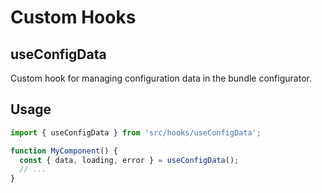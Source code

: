 # Custom Hooks

## useConfigData

Custom hook for managing configuration data in the bundle configurator.

## Usage

```jsx
import { useConfigData } from 'src/hooks/useConfigData';

function MyComponent() {
  const { data, loading, error } = useConfigData();
  // ...
}
``` 